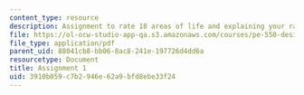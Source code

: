 ```yaml
---
content_type: resource
description: Assignment to rate 18 areas of life and explaining your ratings.
file: https://ol-ocw-studio-app-qa.s3.amazonaws.com/courses/pe-550-designing-your-life-january-iap-2007/3910b059c7b2946e62a9bfd8ebe33f24_assign01.pdf
file_type: application/pdf
parent_uid: 88041cb8-bb06-8ac8-241e-197726d4dd6a
resourcetype: Document
title: Assignment 1
uid: 3910b059-c7b2-946e-62a9-bfd8ebe33f24
---
```

